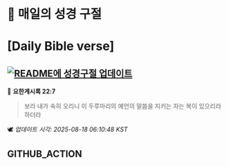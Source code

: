 # 🙏 매일의 성경 구절
# [Daily Bible verse]
## [![README에 성경구절 업데이트](https://github.com/DONGSUKA/first_test/actions/workflows/update-readme-bible.yml/badge.svg)](https://github.com/DONGSUKA/first_test/actions/workflows/update-readme-bible.yml)
<!-- START_BIBLE_VERSE -->
📖 **요한계시록 22:7**
> 보라 내가 속히 오리니 이 두루마리의 예언의 말씀을 지키는 자는 복이 있으리라 하더라

🕊️ _업데이트 시각: 2025-08-18 06:10:48 KST_
  <!-- END_BIBLE_VERSE -->
## GITHUB_ACTION
